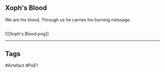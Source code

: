 ## Xoph's Blood
We are his blood.
Through us he carries his burning message.
##
![[Xoph's Blood.png]]

---
## Tags
#Artefact
#PoE1